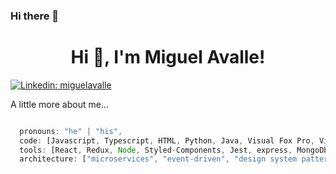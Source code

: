 ### Hi there 👋

<h1 align="center">Hi 👋, I'm Miguel Avalle!</h1>

[![Linkedin: miguelavalle](https://img.shields.io/badge/-miguelavalle-blue?style=flat-square&logo=Linkedin&logoColor=white&link=www.linkedin.com/in/miguel-adrian-avalle)](www.linkedin.com/in/miguel-adrian-avalle)



 A little more about me...  

```javascript

  pronouns: "he" | "his",
  code: [Javascript, Typescript, HTML, Python, Java, Visual Fox Pro, Visual Basic],
  tools: [React, Redux, Node, Styled-Components, Jest, express, MongoDb, sequelize, SQL],
  architecture: ["microservices", "event-driven", "design system pattern"],
  
